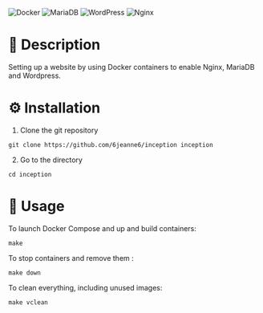 ![Docker](https://img.shields.io/badge/docker-%230db7ed.svg?style=for-the-badge&logo=docker&logoColor=white) ![MariaDB](https://img.shields.io/badge/MariaDB-003545?style=for-the-badge&logo=mariadb&logoColor=white) ![WordPress](https://img.shields.io/badge/WordPress-%23117AC9.svg?style=for-the-badge&logo=WordPress&logoColor=white) ![Nginx](https://img.shields.io/badge/nginx-%23009639.svg?style=for-the-badge&logo=nginx&logoColor=white)

# 📖 Description

Setting up a website by using Docker containers to enable Nginx, MariaDB and Wordpress.

# ⚙️ Installation

1. Clone the git repository

```
git clone https://github.com/6jeanne6/inception inception
```

2. Go to the directory

```
cd inception
```

# 🚀 Usage

To launch Docker Compose and up and build containers: 

```
make
```

To stop containers and remove them :

```
make down
```

To clean everything, including unused images:

```
make vclean
```
